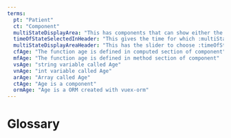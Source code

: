 ```yaml
---
terms:
  pt: "Patient"
  ct: "Component"
  multiStateDisplayArea: "This has components that can show either the current state or historical state"
  timeOfStateSelectedInHeader: "This gives the time for which :multiStateDisplayArea: should be rendered"
  multiStateDisplayAreaHeader: "This has the slider to choose :timeOfStateSelectedInHeader:"
  cfAge: "The function age is defined in computed section of component"
  mfAge: "The function age is defined in method section of component"
  vsAge: "string variable called Age"
  vnAge: "int variable called Age"
  arAge: "Array called Age"
  ctAge: "Age is a component"
  ormAge: "Age is a ORM created with vuex-orm"
---
```


# Glossary

<Glossary :terms="$frontmatter.terms" />
